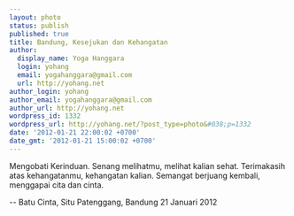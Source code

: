 ```yaml
---
layout: photo
status: publish
published: true
title: Bandung, Kesejukan dan Kehangatan
author:
  display_name: Yoga Hanggara
  login: yohang
  email: yogahanggara@gmail.com
  url: http://yohang.net
author_login: yohang
author_email: yogahanggara@gmail.com
author_url: http://yohang.net
wordpress_id: 1332
wordpress_url: http://yohang.net/?post_type=photo&#038;p=1332
date: '2012-01-21 22:00:02 +0700'
date_gmt: '2012-01-21 15:00:02 +0700'
---
```

Mengobati Kerinduan. Senang melihatmu, melihat kalian sehat. Terimakasih atas kehangatanmu, kehangatan kalian. Semangat berjuang kembali, menggapai cita dan cinta.

-- Batu Cinta, Situ Patenggang, Bandung 21 Januari 2012


